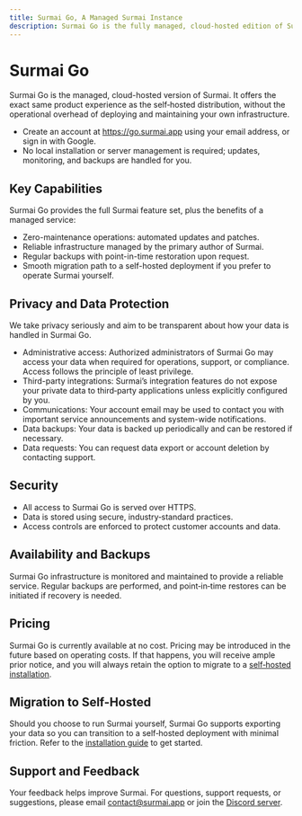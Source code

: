 ```yaml
---
title: Surmai Go, A Managed Surmai Instance
description: Surmai Go is the fully managed, cloud-hosted edition of Surmai, operated by the primary author.
---
```


# Surmai Go

Surmai Go is the managed, cloud-hosted version of Surmai. It offers the exact same product experience as the self‑hosted
distribution, without the operational overhead of deploying and maintaining your own infrastructure.

- Create an account at https://go.surmai.app using your email address, or sign in with Google.
- No local installation or server management is required; updates, monitoring, and backups are handled for you.

## Key Capabilities

Surmai Go provides the full Surmai feature set, plus the benefits of a managed service:

- Zero-maintenance operations: automated updates and patches.
- Reliable infrastructure managed by the primary author of Surmai.
- Regular backups with point-in-time restoration upon request.
- Smooth migration path to a self-hosted deployment if you prefer to operate Surmai yourself.

## Privacy and Data Protection

We take privacy seriously and aim to be transparent about how your data is handled in Surmai Go.

- Administrative access: Authorized administrators of Surmai Go may access your data when required for operations,
  support, or compliance. Access follows the principle of least privilege.
- Third-party integrations: Surmai’s integration features do not expose your private data to third‑party applications
  unless explicitly configured by you.
- Communications: Your account email may be used to contact you with important service announcements and system-wide
  notifications.
- Data backups: Your data is backed up periodically and can be restored if necessary.
- Data requests: You can request data export or account deletion by contacting support.

## Security

- All access to Surmai Go is served over HTTPS.
- Data is stored using secure, industry‑standard practices.
- Access controls are enforced to protect customer accounts and data.

## Availability and Backups

Surmai Go infrastructure is monitored and maintained to provide a reliable service. Regular backups are performed, and
point‑in‑time restores can be initiated if recovery is needed.

## Pricing

Surmai Go is currently available at no cost. Pricing may be introduced in the future based on operating costs. If that
happens, you will receive ample prior notice, and you will always retain the option to migrate to
a [self‑hosted installation](/documentation/installation).

## Migration to Self-Hosted

Should you choose to run Surmai yourself, Surmai Go supports exporting your data so you can transition to a self‑hosted
deployment with minimal friction. Refer to the [installation guide](/documentation/installation) to get started.

## Support and Feedback

Your feedback helps improve Surmai. For questions, support requests, or suggestions, please email contact@surmai.app or
join the [Discord server](https://discord.gg/X2xe92nJ).